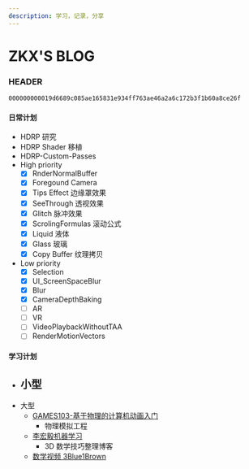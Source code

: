```yaml
---
description: 学习，记录，分享
---
```


# ZKX'S BLOG

### HEADER

`000000000019d6689c085ae165831e934ff763ae46a2a6c172b3f1b60a8ce26f`

#### 日常计划

- HDRP 研究
- HDRP Shader 移植
- HDRP-Custom-Passes
- High priority
  - [x] RnderNormalBuffer
  - [x] Foregound Camera
  - [x] Tips Effect 边缘罩效果
  - [x] SeeThrough 透视效果
  - [x] Glitch 脉冲效果
  - [x] ScrolingFormulas 滚动公式
  - [x] Liquid 液体
  - [x] Glass 玻璃
  - [x] Copy Buffer 纹理拷贝
- Low priority
  - [x] Selection
  - [x] UI_ScreenSpaceBlur
  - [x] Blur
  - [x] CameraDepthBaking
  - [ ] AR
  - [ ] VR
  - [ ] VideoPlaybackWithoutTAA
  - [ ] RenderMotionVectors

#### 学习计划

- 小型
  - 
- 大型
  - [GAMES103-基于物理的计算机动画入门](https://www.bilibili.com/video/BV12Q4y1S73g)
    - 物理模拟工程
  - [李宏毅机器学习](https://www.bilibili.com/video/BV1JE411g7XF)
    - 3D 数学技巧整理博客
  - [数学视频 3Blue1Brown](https://space.bilibili.com/88461692/)